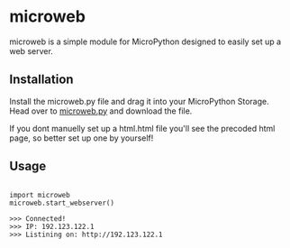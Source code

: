 # microweb
microweb is a simple module for MicroPython designed to easily set up a web server.


## Installation
Install the microweb.py file and drag it into your MicroPython Storage.\
Head over to [microweb.py](https://github.com/harimtim/microweb/blob/main/microweb.py) and download the file.

If you dont manuelly set up a html.html file you'll see the precoded html page, so better set up one by yourself!

## Usage 
```

import microweb
microweb.start_webserver()

>>> Connected!
>>> IP: 192.123.122.1
>>> Listining on: http://192.123.122.1

```
